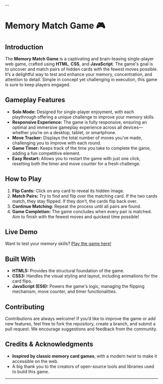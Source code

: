 --

# Memory Match Game 🎮

## Introduction

The **Memory Match Game** is a captivating and brain-teasing single-player web game, crafted using **HTML**, **CSS**, and **JavaScript**. The game's goal is to uncover and match pairs of hidden cards with the fewest moves possible. It’s a delightful way to test and enhance your memory, concentration, and attention to detail. Simple in concept yet challenging in execution, this game is sure to keep players engaged.

## Gameplay Features

- **Solo Mode:** Designed for single-player enjoyment, with each playthrough offering a unique challenge to improve your memory skills.
- **Responsive Experience:** The game is fully responsive, ensuring an optimal and immersive gameplay experience across all devices—whether you’re on a desktop, tablet, or smartphone.
- **Move Tracker:** Displays the total number of moves you’ve made, challenging you to improve with each round.
- **Game Timer:** Keeps track of the time you take to complete the game, adding a fun competitive element.
- **Easy Restart:** Allows you to restart the game with just one click, resetting both the timer and move counter for a fresh challenge.

## How to Play

1. **Flip Cards:** Click on any card to reveal its hidden image.
2. **Match Pairs:** Try to find and flip over the matching card. If the two cards match, they stay flipped. If they don’t, the cards flip back over.
3. **Continue Matching:** Repeat the process until all pairs are found.
4. **Game Completion:** The game concludes when every pair is matched. Aim to finish with the fewest moves and quickest time possible!

## Live Demo

Want to test your memory skills? [Play the game here!](https://memoryflipgameguvi.netlify.app/)

## Built With

- **HTML5:** Provides the structural foundation of the game.
- **CSS3:** Handles the visual styling and layout, including animations for the card flips.
- **JavaScript (ES6):** Powers the game's logic, managing the flipping mechanism, move counter, and timer functionalities.

## Contributing

Contributions are always welcome! If you’d like to improve the game or add new features, feel free to fork the repository, create a branch, and submit a pull request. We encourage suggestions and feedback from the community.

## Credits & Acknowledgments

- **Inspired by classic memory card games**, with a modern twist to make it accessible on the web.
- A big thank you to the creators of open-source tools and libraries used to build this game.

---
